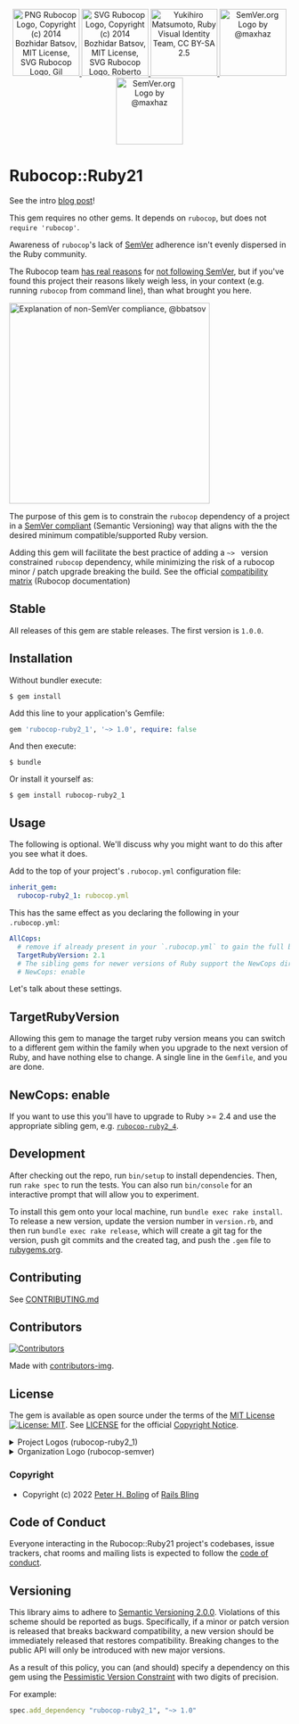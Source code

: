 <p align="center">
    <a href="https://rubocop.org#gh-light-mode-only"  target="_blank" rel="noopener">
      <img width="120px" src="https://github.com/rubocop-semver/rubocop-ruby2_1/raw/main/docs/images/logo/rubocop-light.svg?raw=true" alt="PNG Rubocop Logo, Copyright (c) 2014 Bozhidar Batsov, MIT License, SVG Rubocop Logo, Gil Barbara, CC0">
    </a>
    <a href="https://rubocop.org#gh-dark-mode-only"  target="_blank" rel="noopener">
      <img width="120px" src="https://github.com/rubocop-semver/rubocop-ruby2_1/raw/main/docs/images/logo/rubocop-dark.svg?raw=true" alt="SVG Rubocop Logo, Copyright (c) 2014 Bozhidar Batsov, MIT License, SVG Rubocop Logo, Roberto Huertas, MIT">
    </a>
    <a href="https://www.ruby-lang.org/" target="_blank" rel="noopener">
      <img width="120px" src="https://github.com/rubocop-semver/rubocop-ruby2_1/raw/main/docs/images/logo/ruby-logo.svg?raw=true" alt="Yukihiro Matsumoto, Ruby Visual Identity Team, CC BY-SA 2.5">
    </a>
    <a href="https://semver.org/#gh-light-mode-only" target="_blank" rel="noopener">
      <img width="120px" src="https://github.com/rubocop-semver/rubocop-ruby2_1/raw/main/docs/images/logo/semver-light.svg?raw=true" alt="SemVer.org Logo by @maxhaz">
    </a>
    <a href="https://semver.org/#gh-dark-mode-only" target="_blank" rel="noopener">
      <img width="120px" src="https://github.com/rubocop-semver/rubocop-ruby2_1/raw/main/docs/images/logo/semver-dark.svg?raw=true" alt="SemVer.org Logo by @maxhaz">
    </a>
</p>

# Rubocop::Ruby21

See the intro [blog post](https://dev.to/pboling/rubocop-ruby-matrix-gems-nj)!

This gem requires no other gems. It depends on `rubocop`, but does not `require 'rubocop'`.

Awareness of `rubocop`'s lack of [SemVer][semver] adherence isn't evenly dispersed in the Ruby community.

The Rubocop team [has real reasons](https://github.com/semver/semver/issues/317)
for [not following SemVer](https://github.com/rubocop/rubocop/issues/4243), but if you've
found this project their reasons likely weigh less, in your context (e.g. running `rubocop` from command line), than
what brought you here.

<p align="left">
    <a href="https://metaredux.com/posts/2022/04/21/rubocop-turns-10.html" target="_blank" rel="noopener">
      <img width="360px" src="https://github.com/rubocop-semver/rubocop-ruby2_1/raw/main/docs/images/rubocop-not-semver.png?raw=true" alt="Explanation of non-SemVer compliance, @bbatsov">
    </a>
</p>

The purpose of this gem is to constrain the `rubocop` dependency of a project in
a [SemVer compliant](https://semver.org/) (Semantic Versioning) way that aligns with the the desired minimum
compatible/supported Ruby version.

Adding this gem will facilitate the best practice of adding a `~> ` version constrained `rubocop` dependency, while
minimizing the risk of a rubocop minor / patch upgrade breaking the build. See the
official [compatibility matrix](https://github.com/rubocop/rubocop/blob/master/docs/modules/ROOT/pages/compatibility.adoc#support-matrix) (Rubocop documentation)

## Stable

All releases of this gem are stable releases. The first version is `1.0.0`.

## Installation

Without bundler execute:

    $ gem install 

Add this line to your application's Gemfile:

```ruby
gem 'rubocop-ruby2_1', '~> 1.0', require: false
```

And then execute:

    $ bundle

Or install it yourself as:

    $ gem install rubocop-ruby2_1

## Usage

The following is optional.  We'll discuss why you might want to do this after you see what it does.

Add to the top of your project's `.rubocop.yml` configuration file:

```yaml
inherit_gem:
  rubocop-ruby2_1: rubocop.yml
```

This has the same effect as you declaring the following in your `.rubocop.yml`:

```yaml
AllCops:
  # remove if already present in your `.rubocop.yml` to gain the full benefit of this gem!
  TargetRubyVersion: 2.1
  # The sibling gems for newer versions of Ruby support the NewCops directive as soon as Rubocop adds it.
  # NewCops: enable
```

Let's talk about these settings.

## TargetRubyVersion

Allowing this gem to manage the target ruby version means you can switch to a different gem within the family when you upgrade to the next version of Ruby, and have nothing else to change.  A single line in the `Gemfile`, and you are done.

## NewCops: enable

If you want to use this you'll have to upgrade to Ruby >= 2.4 and use the appropriate sibling gem, e.g. [`rubocop-ruby2_4`][2-4].

[2-4]: https://github.com/rubocop-semver/rubocop-ruby2_4

## Development

After checking out the repo, run `bin/setup` to install dependencies. Then, run `rake spec` to run the tests. You can also run `bin/console` for an interactive prompt that will allow you to experiment.

To install this gem onto your local machine, run `bundle exec rake install`. To release a new version, update the version number in `version.rb`, and then run `bundle exec rake release`, which will create a git tag for the version, push git commits and the created tag, and push the `.gem` file to [rubygems.org](https://rubygems.org).

## Contributing

See [CONTRIBUTING.md][contributing]

## Contributors

[![Contributors](https://contrib.rocks/image?repo=rubocop-semver/rubocop-ruby2_1)]("https://github.com/rubocop-semver/rubocop-ruby2_1/graphs/contributors")

Made with [contributors-img](https://contrib.rocks).

## License

The gem is available as open source under the terms of
the [MIT License][license] [![License: MIT](https://img.shields.io/badge/License-MIT-green.svg)][license-ref].
See [LICENSE][license] for the official [Copyright Notice][copyright-notice-explainer].

<details>
  <summary>Project Logos (rubocop-ruby2_1)</summary>

See [docs/images/logo/README.txt][project-logos]
</details>

<details>
  <summary>Organization Logo (rubocop-semver)</summary>

Author: [Yusuf Evli][org-logo-author]
Source: [Unsplash][org-logo-source]
License: [Unsplash License][org-logo-license]
</details>

[project-logos]: https://github.com/rubocop-semver/rubocop-ruby2_1/blob/main/docs/images/logo/README.txt
[org-logo-author]: https://unsplash.com/@yusufevli
[org-logo-source]: https://unsplash.com/photos/yaSLNLtKRIU
[org-logo-license]: https://unsplash.com/license

### Copyright

* Copyright (c) 2022 [Peter H. Boling][peterboling] of [Rails Bling][railsbling]

[copyright-notice-explainer]: https://opensource.stackexchange.com/questions/5778/why-do-licenses-such-as-the-mit-license-specify-a-single-year

## Code of Conduct

Everyone interacting in the Rubocop::Ruby21 project's codebases, issue trackers, chat rooms and mailing lists is expected to follow the [code of conduct](https://github.com/rubocop-semver/rubocop-ruby2_1/blob/main/CODE_OF_CONDUCT.md).

## Versioning

This library aims to adhere to [Semantic Versioning 2.0.0][semver]. Violations of this scheme should be reported as
bugs. Specifically, if a minor or patch version is released that breaks backward compatibility, a new version should be
immediately released that restores compatibility. Breaking changes to the public API will only be introduced with new
major versions.

As a result of this policy, you can (and should) specify a dependency on this gem using
the [Pessimistic Version Constraint][pvc] with two digits of precision.

For example:

```ruby
spec.add_dependency "rubocop-ruby2_1", "~> 1.0"
```

[copyright-notice-explainer]: https://opensource.stackexchange.com/questions/5778/why-do-licenses-such-as-the-mit-license-specify-a-single-year

[gh_discussions]: https://github.com/rubocop-semver/rubocop-ruby2_1/discussions

[conduct]: https://github.com/rubocop-semver/rubocop-ruby2_1/blob/main/CODE_OF_CONDUCT.md

[contributing]: https://github.com/rubocop-semver/rubocop-ruby2_1/blob/main/CONTRIBUTING.md

[security]: https://github.com/rubocop-semver/rubocop-ruby2_1/blob/main/SECURITY.md

[license]: https://github.com/rubocop-semver/rubocop-ruby2_1/blob/main/LICENSE.txt

[license-ref]: https://opensource.org/licenses/MIT

[semver]: http://semver.org/

[pvc]: http://guides.rubygems.org/patterns/#pessimistic-version-constraint

[railsbling]: http://www.railsbling.com

[peterboling]: http://www.peterboling.com

[aboutme]: https://about.me/peter.boling

[angelme]: https://angel.co/peter-boling

[coderme]:http://coderwall.com/pboling

[followme-img]: https://img.shields.io/twitter/follow/galtzo.svg?style=social&label=Follow

[tweetme]: http://twitter.com/galtzo

[politicme]: https://nationalprogressiveparty.org

[documentation]: https://rubydoc.info/github/rubocop-semver/rubocop-ruby2_1/main

[source]: https://github.com/rubocop-semver/rubocop-ruby2_1/

[actions]: https://github.com/rubocop-semver/rubocop-ruby2_1/actions

[issues]: https://github.com/rubocop-semver/rubocop-ruby2_1/issues

[climate_maintainability]: https://codeclimate.com/github/rubocop-semver/rubocop-ruby2_1/maintainability

[code_triage]: https://www.codetriage.com/rubocop-semver/rubocop-ruby2_1

[blogpage]: http://www.railsbling.com/tags/rubocop-ruby2_1/

[rubygems]: https://rubygems.org/gems/rubocop-ruby2_1

[chat]: https://gitter.im/rubocop-semver/rubocop-ruby2_1?utm_source=badge&utm_medium=badge&utm_campaign=pr-badge&utm_content=badge

[maintenancee_policy]: https://guides.rubyonrails.org/maintenance_policy.html#security-issues

[liberapay_donate]: https://liberapay.com/pboling/donate

[gh_sponsors]: https://github.com/sponsors/pboling
